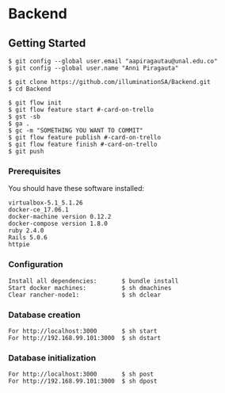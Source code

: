 # Backend

## Getting Started
```
$ git config --global user.email "aapiragautau@unal.edu.co"
$ git config --global user.name "Anni Piragauta"

$ git clone https://github.com/illuminationSA/Backend.git
$ cd Backend

$ git flow init
$ git flow feature start #-card-on-trello
$ gst -sb
$ ga .
$ gc -m "SOMETHING YOU WANT TO COMMIT"
$ git flow feature publish #-card-on-trello
$ git flow feature finish #-card-on-trello
$ git push
```

### Prerequisites

You should have these software installed: <br />
```
virtualbox-5.1_5.1.26
docker-ce_17.06.1
docker-machine version 0.12.2
docker-compose version 1.8.0
ruby 2.4.0
Rails 5.0.6
httpie
```

### Configuration
```
Install all dependencies:       $ bundle install
Start docker machines:          $ sh dmachines
Clear rancher-node1:            $ sh dclear
```

### Database creation
```
For http://localhost:3000       $ sh start
For http://192.168.99.101:3000  $ sh dstart
```

### Database initialization
```
For http://localhost:3000       $ sh post
For http://192.168.99.101:3000  $ sh dpost
```
